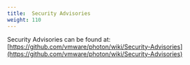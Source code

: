 ```yaml
---
title:  Security Advisories
weight: 110
---
```


Security Advisories can be found at: [https://github.com/vmware/photon/wiki/Security-Advisories](https://github.com/vmware/photon/wiki/Security-Advisories)
